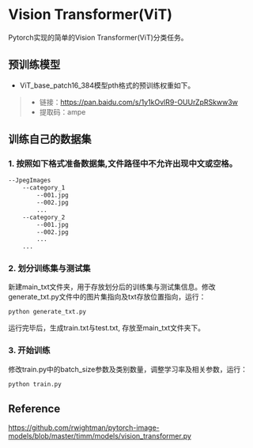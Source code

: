 # Vision Transformer(ViT)   
Pytorch实现的简单的Vision Transformer(ViT)分类任务。

## 预训练模型
+ ViT_base_patch16_384模型pth格式的预训练权重如下。<br>
>- 链接：https://pan.baidu.com/s/1y1kOvlR9-OUUrZpRSkww3w
>- 提取码：ampe

## 训练自己的数据集
### 1. 按照如下格式准备数据集,文件路径中不允许出现中文或空格。
```bash
--JpegImages
    --category_1
        --001.jpg
        --002.jpg
        ...
    --category_2
        --001.jpg
        --002.jpg
        ...
    ...
```
### 2. 划分训练集与测试集
新建main_txt文件夹，用于存放划分后的训练集与测试集信息。修改generate_txt.py文件中的图片集指向及txt存放位置指向，运行：
``` bash
python generate_txt.py
```
运行完毕后，生成train.txt与test.txt, 存放至main_txt文件夹下。
### 3.  开始训练
修改train.py中的batch_size参数及类别数量，调整学习率及相关参数，运行：
``` bash
python train.py
```
## Reference
https://github.com/rwightman/pytorch-image-models/blob/master/timm/models/vision_transformer.py
